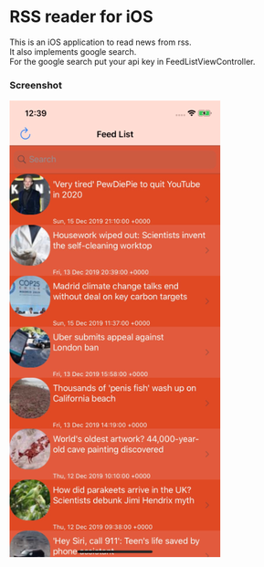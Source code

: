# RSS reader for iOS
This is an iOS application to read news from rss.<br/>
It also implements google search.<br/>
For the google search put your api key in FeedListViewController. <br/>

### Screenshot
![Feeds](https://github.com/aikon001/Rsswift/blob/master/canvas.png)
